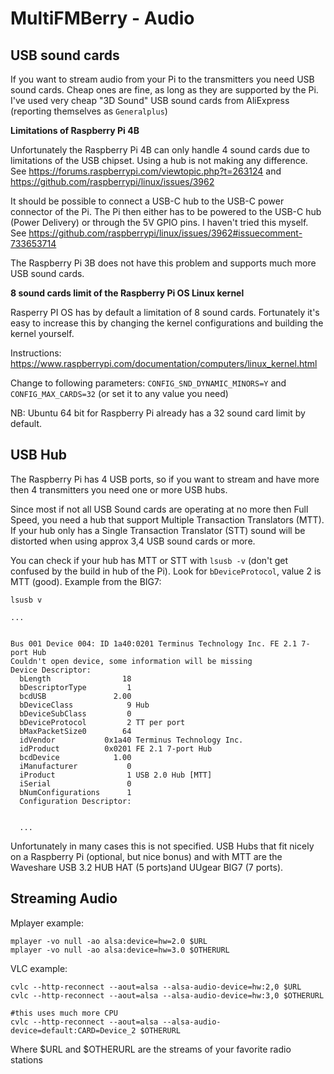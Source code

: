 MultiFMBerry - Audio
=======

USB sound cards
-----------

If you want to stream audio from your Pi to the transmitters you need USB sound cards. Cheap ones are fine, as long as they are supported by the Pi. I've used very cheap "3D Sound" USB sound cards from AliExpress (reporting themselves as ``Generalplus``)

__Limitations of Raspberry Pi 4B__

Unfortunately the Raspberry Pi 4B can only handle 4 sound cards due to limitations of the USB chipset. Using a hub is not making any difference.
See https://forums.raspberrypi.com/viewtopic.php?t=263124 and https://github.com/raspberrypi/linux/issues/3962

It should be possible to connect a USB-C hub to the USB-C power connector of the Pi. The Pi then either has to be powered to the USB-C hub (Power Delivery) or through the 5V GPIO pins. I haven't tried this myself. See https://github.com/raspberrypi/linux/issues/3962#issuecomment-733653714

The Raspberry Pi 3B does not have this problem and supports much more USB sound cards.

__8 sound cards limit of the Raspberry Pi OS Linux kernel__

Rasperry PI OS has by default a limitation of 8 sound cards. Fortunately it's easy to increase this by changing the kernel configurations and building the kernel yourself.  

Instructions: https://www.raspberrypi.com/documentation/computers/linux_kernel.html

Change to following parameters: ``CONFIG_SND_DYNAMIC_MINORS=Y`` and ``CONFIG_MAX_CARDS=32`` (or set it to any value you need)

NB: Ubuntu 64 bit for Raspberry Pi already has a 32 sound card limit by default.

USB Hub
----------

The Raspberry Pi has 4 USB ports, so if you want to stream and have more then 4 transmitters you need one or more USB hubs. 

Since most if not all USB Sound cards are operating at no more then Full Speed, you need a hub that support Multiple Transaction Translators (MTT). If your hub only has a Single Transaction Translator (STT) sound will be distorted when using approx 3,4 USB sound cards or more.

You can check if your hub has MTT or STT with ``lsusb -v`` (don't get confused by the build in hub of the Pi). Look for ``bDeviceProtocol``, value 2 is MTT (good). Example from the BIG7:
```
lsusb v

...


Bus 001 Device 004: ID 1a40:0201 Terminus Technology Inc. FE 2.1 7-port Hub
Couldn't open device, some information will be missing
Device Descriptor:
  bLength                18
  bDescriptorType         1
  bcdUSB               2.00
  bDeviceClass            9 Hub
  bDeviceSubClass         0
  bDeviceProtocol         2 TT per port
  bMaxPacketSize0        64
  idVendor           0x1a40 Terminus Technology Inc.
  idProduct          0x0201 FE 2.1 7-port Hub
  bcdDevice            1.00
  iManufacturer           0
  iProduct                1 USB 2.0 Hub [MTT]
  iSerial                 0
  bNumConfigurations      1
  Configuration Descriptor:


  ...
```


Unfortunately in many cases this is not specified. USB Hubs that fit nicely on a Raspberry Pi (optional, but nice bonus) and with MTT are the Waveshare USB 3.2 HUB HAT (5 ports)and UUgear BIG7 (7 ports). 

Streaming Audio
---------

Mplayer example:
```
mplayer -vo null -ao alsa:device=hw=2.0 $URL
mplayer -vo null -ao alsa:device=hw=3.0 $OTHERURL
```

VLC example: 
```
cvlc --http-reconnect --aout=alsa --alsa-audio-device=hw:2,0 $URL
cvlc --http-reconnect --aout=alsa --alsa-audio-device=hw:3,0 $OTHERURL

#this uses much more CPU
cvlc --http-reconnect --aout=alsa --alsa-audio-device=default:CARD=Device_2 $OTHERURL

```
Where $URL and $OTHERURL are the streams of your favorite radio stations

